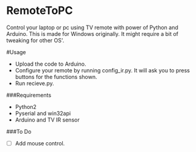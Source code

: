 # RemoteToPC
Control your laptop or pc using TV remote with power of Python and Arduino.
This is made for Windows originally. It might require a bit of tweaking for other OS'.

#Usage
* Upload the code to Arduino.
* Configure your remote by running config_ir.py. It will ask you to press buttons for the functions shown. 
* Run recieve.py.

###Requirements
* Python2
* Pyserial and win32api
* Arduino and TV IR sensor

###To Do
- [ ] Add mouse control.
